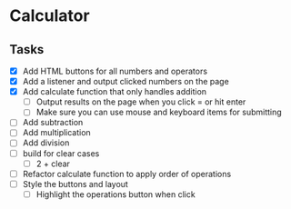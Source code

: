 # Calculator

## Tasks
- [x] Add HTML buttons for all numbers and operators
- [x] Add a listener and output clicked numbers on the page
- [x] Add calculate function that only handles addition
    - [ ] Output results on the page when you click = or hit enter
    - [ ] Make sure you can use mouse and keyboard items for submitting
- [ ] Add subtraction
- [ ] Add multiplication
- [ ] Add division
- [ ] build for clear cases
    - [ ] 2 + clear
- [ ] Refactor calculate function to apply order of operations
- [ ] Style the buttons and layout
    - [ ] Highlight the operations button when click
